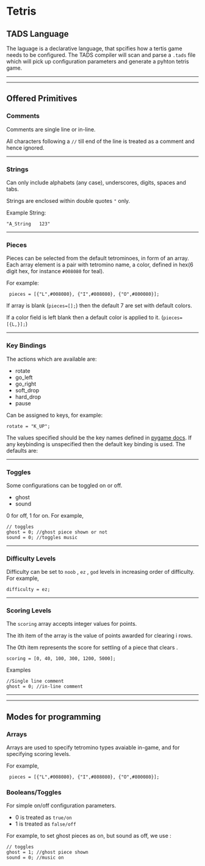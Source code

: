 # Tetris

## TADS Language
The laguage is a declarative language, that spcifies how a tertis game needs to be configured. The TADS compiler will scan and parse a ```.tads``` file which will pick up configuration parameters and generate a pyhton tetris game.

---
---

## Offered Primitives

### Comments

Comments are single line or in-line.

All characters following a ```//``` till end of the line is treated as a comment and hence ignored.

---

### Strings
Can only include alphabets (any case), underscores, digits, spaces and tabs.

Strings are enclosed within double quotes ```"``` only.

Example String: 

```
"A_String 	123"
```

---

### Pieces

Pieces can be selected from the default tetrominoes, in form of an array.
Each array element is a pair with tetromino name, a color, defined in hex(6 digit hex, for instance ```#008080``` for teal).

For example:

```
 pieces = [{"L",#008080}, {"I",#808080}, {"O",#800080}]; 
```

If array is blank (```pieces=[];```) then the default 7 are set with default colors.

If a color field is left blank then a default color is applied to it. (```pieces=[{L,}];```)

---

### Key Bindings 

The actions which are available are:
- rotate
- go_left
- go_right
- soft_drop
- hard_drop
- pause

Can be assigned to keys, for example:
``` 
rotate = "K_UP"; 
```
The values specified should be the key names defined in [pygame docs](https://www.pygame.org/docs/).
If any keybinding is unspecified then the default key binding is used. The defaults are:

---

### Toggles

Some configurations can be toggled on or off.
- ghost 
- sound

0 for off, 1 for on. For example,

```
// toggles
ghost = 0; //ghost piece shown or not
sound = 0; //toggles music
```

---

### Difficulty Levels

Difficulty can be set to ```noob``` , ```ez``` , ```god``` levels in increasing order of difficulty.
For example,
```
difficulty = ez;
``` 

---

### Scoring Levels

The ```scoring``` array accepts integer values for points.

The ith item of the array is the value of points awarded for clearing i rows.

The 0th item represents the score for settling of a piece that clears .

```
scoring = [0, 40, 100, 300, 1200, 5000];
``` 

Examples
```
//Single line comment
ghost = 0; //in-line comment
```

---
---

## Modes for programming

### Arrays

Arrays are used to specify tetromino types avaiable in-game, and for specifying scoring levels.

For example, 
```
 pieces = [{"L",#008080}, {"I",#808080}, {"O",#800080}]; 
```

### Booleans/Toggles

For simple on/off configuration parameters. 

- 0 is treated as ```true/on```
- 1 is treated as ```false/off```

For example, to set ghost pieces as on, but sound as off, we use :

```
// toggles
ghost = 1; //ghost piece shown 
sound = 0; //music on
```

